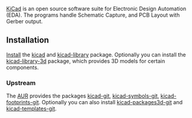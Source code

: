 [KiCad](http://kicad-pcb.org/) is an open source software suite for Electronic Design Automation (EDA). The programs handle Schematic Capture, and PCB Layout with Gerber output.

## Installation

[Install](/index.php/Install "Install") the [kicad](https://www.archlinux.org/packages/?name=kicad) and [kicad-library](https://www.archlinux.org/packages/?name=kicad-library) package. Optionally you can install the [kicad-library-3d](https://www.archlinux.org/packages/?name=kicad-library-3d) package, which provides 3D models for certain components.

### Upstream

The [AUR](/index.php/AUR "AUR") provides the packages [kicad-git](https://aur.archlinux.org/packages/kicad-git/), [kicad-symbols-git](https://aur.archlinux.org/packages/kicad-symbols-git/), [kicad-footprints-git](https://aur.archlinux.org/packages/kicad-footprints-git/). Optionally you can also install [kicad-packages3d-git](https://aur.archlinux.org/packages/kicad-packages3d-git/) and [kicad-templates-git](https://aur.archlinux.org/packages/kicad-templates-git/).